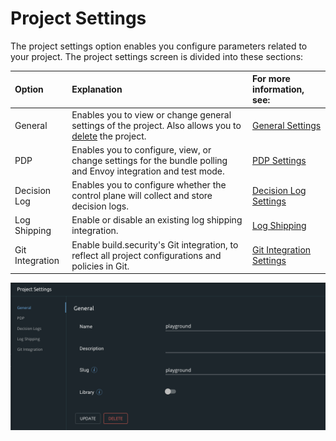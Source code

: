 # Project Settings

The project settings option enables you configure parameters related to your project. The project settings screen is divided into these sections:

| Option | Explanation | For more information, see: |
| :--- | :--- | :--- |
| General | Enables you to view or change general settings of the project. Also allows you to [delete](../projects/deleting-a-project.md) the project. | [General Settings](general-settings.md) |
| PDP | Enables you to configure, view, or change settings for the bundle polling and Envoy integration and test mode. | [PDP Settings](pdp-settings.md) |
| Decision Log | Enables you to configure whether the control plane will collect and store decision logs. | [Decision Log Settings](decision-log-settings.md) |
| Log Shipping | Enable or disable an existing log shipping integration. | [Log Shipping](log-shipping.md) |
| Git Integration | Enable build.security's Git integration, to reflect all project configurations and policies in Git. | [Git Integration Settings](git-integration-settings.md) |

![Project Settings Screen](../../.gitbook/assets/image%20%2824%29.png)

